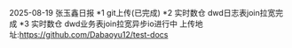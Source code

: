 2025-08-19 张玉鑫日报
*1 git上传(已完成)
*2 实时数仓 dwd日志表join拉宽完成
*3 实时数仓 dwd业务表join拉宽异步io进行中
上传地址:https://github.com/Dabaoyu12/test-docs
